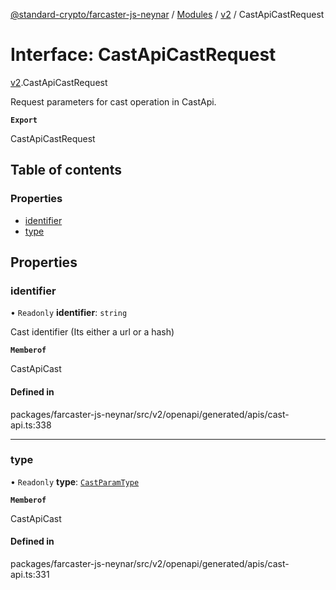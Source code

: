 [@standard-crypto/farcaster-js-neynar](../README.md) / [Modules](../modules.md) / [v2](../modules/v2.md) / CastApiCastRequest

# Interface: CastApiCastRequest

[v2](../modules/v2.md).CastApiCastRequest

Request parameters for cast operation in CastApi.

**`Export`**

CastApiCastRequest

## Table of contents

### Properties

- [identifier](v2.CastApiCastRequest.md#identifier)
- [type](v2.CastApiCastRequest.md#type)

## Properties

### identifier

• `Readonly` **identifier**: `string`

Cast identifier (Its either a url or a hash)

**`Memberof`**

CastApiCast

#### Defined in

packages/farcaster-js-neynar/src/v2/openapi/generated/apis/cast-api.ts:338

___

### type

• `Readonly` **type**: [`CastParamType`](../enums/v2.CastParamType.md)

**`Memberof`**

CastApiCast

#### Defined in

packages/farcaster-js-neynar/src/v2/openapi/generated/apis/cast-api.ts:331
